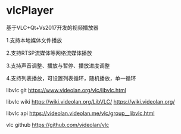 # vlcPlayer
基于VLC+Qt+Vs2017开发的视频播放器

1.支持本地媒体文件播放

2.支持RTSP流媒体等网络流媒体播放

3.支持声音调整、播放与暂停、播放进度调整

4.支持列表播放，可设置列表循环，随机播放，单一循环

libvlc git
https://www.videolan.org/vlc/libvlc.html

libvlc wiki
https://wiki.videolan.org/LibVLC/
https://wiki.videolan.org/

libvlc api
https://videolan.videolan.me/vlc/group__libvlc.html

vlc github
https://github.com/videolan/vlc
